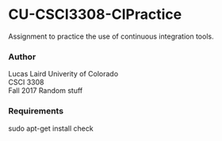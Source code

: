 CU-CSCI3308-CIPractice
======================

Assignment to practice the use of continuous integration tools.

### Author
Lucas Laird
Univerity of Colorado  
CSCI 3308  
Fall 2017
Random stuff

### Requirements
sudo apt-get install check

